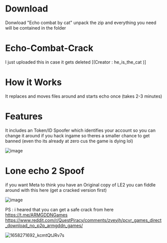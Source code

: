 # Download
Donwload "Echo combat by cat" unpack the zip and everything you need will be contained in the folder
# Echo-Combat-Crack
I just uploaded this in case it gets deleted [(Creator : he_is_the_cat )]

# How it Works
It replaces and moves files around and starts echo once (takes 2-3 minutes)

# Features
It includes an Token/ID Spoofer which identifies your account so you can change it around if you hack ingame so theres a smaller chance to get banned (even tho its already at zero cus the game is dying lol)

![image](https://user-images.githubusercontent.com/118598934/231561216-25de63ef-de3c-4337-9ad6-d17725a66230.png)

# Lone echo 2 Spoof
if you want Meta to think you have an Original copy of LE2 you can fiddle around with this here (get a cracked version first)

![image](https://user-images.githubusercontent.com/118598934/231562118-8240fcef-d204-4273-9d84-5a7889665d7a.png)

PS : i heared that you can get a safe crack from here https://t.me/ARMGDDNGames
https://www.reddit.com/r/QuestPiracy/comments/zveyjh/pcvr_games_direct_download_no_p2p_armgddn_games/








![1658271692_kcmtQtJRv7s](https://user-images.githubusercontent.com/118598934/231563911-f801286a-264b-4aaf-ba90-c5027869c6c0.jpg)
